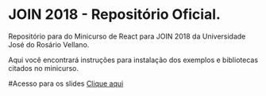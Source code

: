 # JOIN 2018 - Repositório Oficial.
<p>Repositório para do Minicurso de React para JOIN 2018 da Universidade José do Rosário Vellano.</p>
<p>Aqui você encontrará instruções para instalação dos exemplos e bibliotecas citados no minicurso.</p>


#Acesso para os slides
<a href="https://docs.google.com/presentation/d/1s8QsGOnbIFgxrDRhZiYtKSVGdgYLae0XQBteu_0-sV8/edit#slide=id.g35f391192_00" target="_blank">Clique aqui</a>
